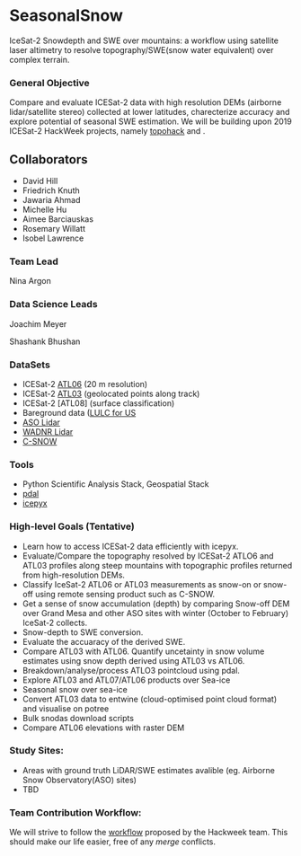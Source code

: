# SeasonalSnow
IceSat-2 Snowdepth and SWE over mountains: a workflow using satellite laser altimetry to resolve topography/SWE(snow water equivalent) over complex terrain.

### General Objective
Compare and evaluate ICESat-2 data with high resolution DEMs (airborne lidar/satellite stereo) collected at lower latitudes, charecterize accuracy and explore potential of seasonal SWE estimation. We will be building upon 2019 ICESat-2 HackWeek projects, namely [topohack](https://github.com/ICESAT-2HackWeek/topohack) and []().

## Collaborators
- David Hill
- Friedrich Knuth
- Jawaria Ahmad
- Michelle Hu
- Aimee Barciauskas
- Rosemary Willatt
- Isobel Lawrence

### Team Lead 
Nina Argon

### Data Science Leads
Joachim Meyer

Shashank Bhushan

### DataSets
- ICESat-2 [ATL06](https://nsidc.org/data/atl06?qt-data_set_tabs=3#qt-data_set_tabs) (20 m resolution)
- ICESat-2 [ATL03](https://nsidc.org/data/atl03) (geolocated points along track)
- ICESat-2 [ATL08] (surface classification)
- Bareground data ([LULC for US](https://www.mrlc.gov/data/legends/national-land-cover-database-2011-nlcd2011-legend) 
- [ASO Lidar](https://nsidc.org/data/aso)
- [WADNR Lidar](http://lidarportal.dnr.wa.gov/)
- [C-SNOW](https://ees.kuleuven.be/apps/project-c-snow-data/)


### Tools
- Python Scientific Analysis Stack, Geospatial Stack
- [pdal](https://pdal.io/)
- [icepyx](https://github.com/icesat2py/icepyx)

### High-level Goals (Tentative)
- Learn how to access ICESat-2 data efficiently with icepyx.
- Evaluate/Compare the topography resolved by ICESat-2 ATLO6 and ATL03 profiles along steep mountains with topographic profiles returned from high-resolution DEMs.
- Classify IceSat-2 ATL06 or ATL03 measurements as snow-on or snow-off using remote sensing product such as C-SNOW.
- Get a sense of snow accumulation (depth) by comparing Snow-off DEM over Grand Mesa and other ASO sites with winter (October to February) IceSat-2 collects.
- Snow-depth to SWE conversion.
- Evaluate the accuaracy of the derived SWE.
- Compare ATL03 with ATL06. Quantify uncetainty in snow volume estimates using snow depth derived using ATL03 vs ATL06.
- Breakdown/analyse/process ATLO3 pointcloud using pdal.
- Explore ATL03 and ATL07/ATL06 products over Sea-ice
- Seasonal snow over sea-ice
- Convert ATL03 data to entwine (cloud-optimised point cloud format) and visualise on potree
- Bulk snodas download scripts
- Compare ATL06 elevations with raster DEM

### Study Sites:
- Areas with ground truth LiDAR/SWE estimates avalible (eg. Airborne Snow Observatory(ASO) sites)
- TBD

### Team Contribution Workflow:
We will strive to follow the [workflow](https://icesat-2hackweek.github.io/learning-resources/projects/example_workflow/) proposed by the Hackweek team. This should make our life easier, free of any *merge* conflicts.
